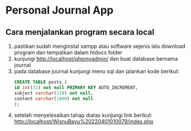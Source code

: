 # Personal Journal App

## Cara menjalankan program secara local

1. pastikan sudah menginstal xampp atau software sejenis lalu download program dan tempatkan dalam htdocs folder
2. kunjungi [http://localhost/phpmyadmin/]() dan buat database bernama journal
3. pada database journal kunjungi menu sql dan jalankan kode berikut:
    ```sql
    CREATE TABLE posts (
    id int(11) not null PRIMARY KEY AUTO_INCREMENT,
    subject varchar(128) not null,
    content varchar(1000) not null
    );
    ```
4. setelah menyelesaikan tahap diatas kunjungi link berikut: [http://localhost/WisnuBayu%20220401010079/index.php]()
